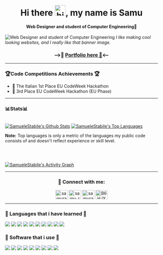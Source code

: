 <h1 align = center>Hi there <img src="https://user-images.githubusercontent.com/1303154/88677602-1635ba80-d120-11ea-84d8-d263ba5fc3c0.gif" width="35px" alt="hi">, my name is Samu </h1>

<h4 align = center>Web Designer and student of Computer Engineering🌹</h4>


![**Web Designer** and student of **Computer Engineering**](https://pbs.twimg.com/profile_banners/1083878404225724416/1641803588/1500x500)
*I like making cool looking websites, and I really like that banner image.*

### <p align ="center">-->🔗 [Portfolio here 👀](https://linktr.ee/SamuRaider)<--</p>
------------

### 🏆Code Competitions Achievements 🏆 <br>
* 🥇 The Italian 1st Place EU CodeWeek Hackathon <br>
* 🥉 3rd Place EU CodeWeek Hackathon (EU Phase)<br>
------------

### 📊Stats📊  
<br/>
    <a href="https://github.com/SamueleStabile/github-readme-stats"><img alt="SamueleStabile's Github Stats" src="https://github-readme-stats.vercel.app/api?username=SamueleStabile&show_icons=true&count_private=true&theme=midnight-purple&hide_border=true&bg_color=0D1117" /></a>
  <a href="https://github.com/SamueleStabile/github-readme-stats"><img alt="SamueleStabile's Top Languages" src="https://github-readme-stats.vercel.app/api/top-langs/?username=SamueleStabile&langs_count=8&count_private=true&layout=compact&theme=midnight-purple&hide_border=true&bg_color=0D1117" /></a>
  
  <b>Note:</b> Top languages is only a metric of the languages my public code consists of and doesn't reflect experience or skill level.


<br/>
<br/>

<a href="https://github.com/SamueleStabile/github-readme-activity-graph"><img alt="SamueleStabile's Activity Graph" src="https://activity-graph.herokuapp.com/graph?username=SamueleStabile&bg_color=0D1117&color=803dd1&line=803dd1&point=FFFFFF&hide_border=true" /></a>


-----------------------------


<h3 align="center">🔗 Connect with me:</h3>
<p align="center">
<a href="https://twitter.com/samuraider_" target="blank"><img align="center" src="https://raw.githubusercontent.com/rahuldkjain/github-profile-readme-generator/master/src/images/icons/Social/twitter.svg" alt="samuraider_" height="30" width="40" /></a>
<a href="https://instagram.com/samu_raid" target="blank"><img align="center" src="https://raw.githubusercontent.com/rahuldkjain/github-profile-readme-generator/master/src/images/icons/Social/instagram.svg" alt="samu_raid" height="30" width="40" /></a>
<a href="https://www.youtube.com/c/samuraider" target="blank"><img align="center" src="https://raw.githubusercontent.com/rahuldkjain/github-profile-readme-generator/master/src/images/icons/Social/youtube.svg" alt="samuraider" height="30" width="40" /></a>
<a href="https://discord.gg/B6HJXX8" target="blank"><img align="center" src="https://raw.githubusercontent.com/rahuldkjain/github-profile-readme-generator/master/src/images/icons/Social/discord.svg" alt="B6HJXX8" height="30" width="40" /></a>
</p>

------------------------------


### 🍕 Languages that i have learned 🍕
<p>
  <img src="https://img.shields.io/badge/c-%2300599C.svg?style=for-the-badge&logo=c&logoColor=white">
  <img src="https://img.shields.io/badge/c++-%2300599C.svg?style=for-the-badge&logo=c%2B%2B&logoColor=white">
  <img src="https://img.shields.io/badge/c%23-%23239120.svg?style=for-the-badge&logo=c-sharp&logoColor=white">
  <img src="https://img.shields.io/badge/html5-%23E34F26.svg?style=for-the-badge&logo=html5&logoColor=white">
  <img src="https://img.shields.io/badge/css3-%231572B6.svg?style=for-the-badge&logo=css3&logoColor=white">
  <img src="https://img.shields.io/badge/php-%23777BB4.svg?style=for-the-badge&logo=php&logoColor=white">
  <img src="https://img.shields.io/badge/bootstrap-%23563D7C.svg?style=for-the-badge&logo=bootstrap&logoColor=white">
  <img src="https://img.shields.io/badge/vite.js-6DA55F?style=for-the-badge&logo=node.js&logoColor=white">
  <img src="https://img.shields.io/badge/mysql-%2300f.svg?style=for-the-badge&logo=mysql&logoColor=white">
  <img src="https://img.shields.io/badge/MIPS-%2300599C.svg?style=for-the-badge&logo=Assembly&logoColor=white">
</p>

### 🍔 Software that i use 🍔
<p>
  <img src="https://img.shields.io/badge/Visual%20Studio%20Code-0078d7.svg?style=for-the-badge&logo=visual-studio-code&logoColor=white">
  <img src="https://img.shields.io/badge/Visual%20Studio-5C2D91.svg?style=for-the-badge&logo=visual-studio&logoColor=white">
  <img src="https://img.shields.io/badge/adobe%20photoshop-%2331A8FF.svg?style=for-the-badge&logo=adobephotoshop&logoColor=white"> 
  <img src="https://img.shields.io/badge/adobe%20illustrator-%ffa500.svg?style=for-the-badge&logo=adobeillustrator&logoColor=white">
   <img src="https://img.shields.io/badge/adobe%20premiere-9999FF.svg?style=for-the-badge&logo=AdobePremierePro&logoColor=white">
  <img src="https://img.shields.io/badge/Adobe%20XD-470137?style=for-the-badge&logo=Adobe%20XD&logoColor=#FF61F6">
    <img src="https://img.shields.io/badge/Adobe%20XD-470137?style=for-the-badge&logo=Adobe%20XD&logoColor=#FF61F6">
  <img src="https://img.shields.io/badge/Vegas%20Pro-808080?style=for-the-badge&logo=vegaspro&logoColor=white">
  <img src="https://img.shields.io/badge/Google%20Chrome-4285F4?style=for-the-badge&logo=GoogleChrome&logoColor=white">
</p>


